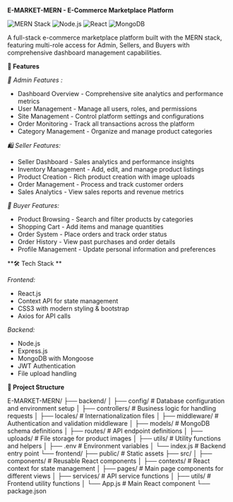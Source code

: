 **E-MARKET-MERN - E-Commerce Marketplace Platform**


![MERN Stack](https://img.shields.io/badge/MERN-Full%2520Stack-green)
![Node.js](https://img.shields.io/badge/Node.js-18%252B-brightgreen)
![React](https://img.shields.io/badge/React-18-blue)
![MongoDB](https://img.shields.io/badge/MongoDB-Database-green)


A full-stack e-commerce marketplace platform built with the MERN stack, featuring multi-role access for Admin, Sellers, and Buyers with comprehensive dashboard management capabilities.


**🚀 Features**

*👑 Admin Features :*

- Dashboard Overview - Comprehensive site analytics and performance metrics
- User Management - Manage all users, roles, and permissions
- Site Management - Control platform settings and configurations
- Order Monitoring - Track all transactions across the platform
- Category Management - Organize and manage product categories

*🛍️ Seller Features:*

- Seller Dashboard - Sales analytics and performance insights
- Inventory Management - Add, edit, and manage product listings
- Product Creation - Rich product creation with image uploads
- Order Management - Process and track customer orders
- Sales Analytics - View sales reports and revenue metrics

*👤 Buyer Features:*

- Product Browsing - Search and filter products by categories
- Shopping Cart - Add items and manage quantities
- Order System - Place orders and track order status
- Order History - View past purchases and order details
- Profile Management - Update personal information and preferences

**🛠️ Tech Stack **

*Frontend:*
 - React.js
 - Context API for state management
 - CSS3 with modern styling & bootstrap
 - Axios for API calls

*Backend:*
 - Node.js
 - Express.js
 - MongoDB with Mongoose
 - JWT Authentication
 - File upload handling

**📁 Project Structure**

E-MARKET-MERN/
├── backend/
│   ├── config/          # Database configuration and environment setup
│   ├── controllers/     # Business logic for handling requests
│   ├── locales/         # Internationalization files
│   ├── middleware/      # Authentication and validation middleware
│   ├── models/          # MongoDB schema definitions
│   ├── routes/          # API endpoint definitions
│   ├── uploads/         # File storage for product images
│   ├── utils/           # Utility functions and helpers
│   ├── .env             # Environment variables
│   └── index.js         # Backend entry point
└── frontend/
    ├── public/          # Static assets
    ├── src/
    │   ├── components/  # Reusable React components
    │   ├── contexts/    # React context for state management
    │   ├── pages/       # Main page components for different views
    │   ├── services/    # API service functions
    │   ├── utils/       # Frontend utility functions
    │   └── App.js       # Main React component
    └── package.json

